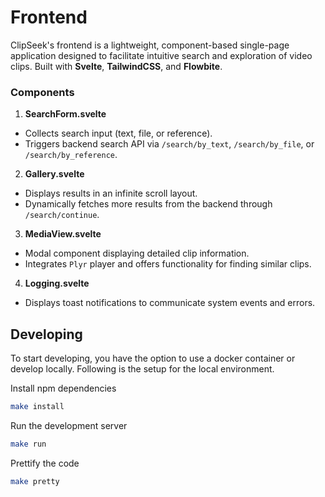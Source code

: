 # Frontend

ClipSeek's frontend is a lightweight, component-based single-page application designed to facilitate intuitive search and exploration of video clips. Built with **Svelte**, **TailwindCSS**, and **Flowbite**.

### Components
1. **SearchForm.svelte**
- Collects search input (text, file, or reference).
- Triggers backend search API via `/search/by_text`, `/search/by_file`, or `/search/by_reference`.
2. **Gallery.svelte**
- Displays results in an infinite scroll layout.
- Dynamically fetches more results from the backend through `/search/continue`.
3. **MediaView.svelte**
- Modal component displaying detailed clip information.
- Integrates `Plyr` player and offers functionality for finding similar clips.
4. **Logging.svelte**
- Displays toast notifications to communicate system events and errors.

## Developing

To start developing, you have the option to use a docker container or develop locally. Following is the setup for the local environment.

Install npm dependencies
```bash
make install
```

Run the development server
```bash
make run
```

Prettify the code
```bash
make pretty
```